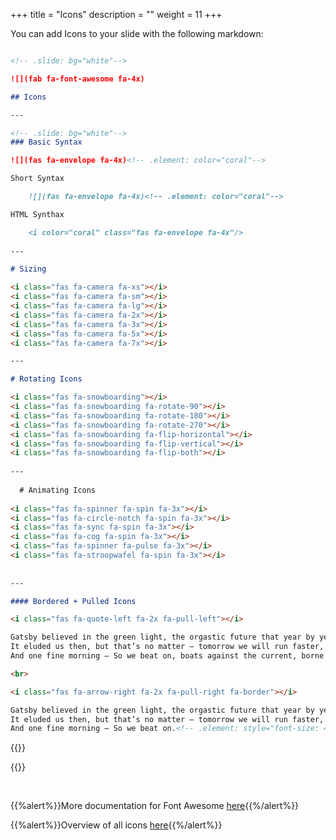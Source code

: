 +++
title = "Icons"
description = ""
weight = 11
+++

You can add Icons to your slide with the following markdown:

```md

<!-- .slide: bg="white"-->

![](fab fa-font-awesome fa-4x)

## Icons

---

<!-- .slide: bg="white"-->
### Basic Syntax

![](fas fa-envelope fa-4x)<!-- .element: color="coral"-->

Short Syntax

	![](fas fa-envelope fa-4x)<!-- .element: color="coral"-->

HTML Synthax

 	<i color="coral" class="fas fa-envelope fa-4x"/>
 
---

# Sizing

<i class="fas fa-camera fa-xs"></i>
<i class="fas fa-camera fa-sm"></i>
<i class="fas fa-camera fa-lg"></i>
<i class="fas fa-camera fa-2x"></i>
<i class="fas fa-camera fa-3x"></i>
<i class="fas fa-camera fa-5x"></i>
<i class="fas fa-camera fa-7x"></i>

---

# Rotating Icons

<i class="fas fa-snowboarding"></i>
<i class="fas fa-snowboarding fa-rotate-90"></i>
<i class="fas fa-snowboarding fa-rotate-180"></i>
<i class="fas fa-snowboarding fa-rotate-270"></i>
<i class="fas fa-snowboarding fa-flip-horizontal"></i>
<i class="fas fa-snowboarding fa-flip-vertical"></i>
<i class="fas fa-snowboarding fa-flip-both"></i>
  
---
  
  # Animating Icons
  
<i class="fas fa-spinner fa-spin fa-3x"></i>
<i class="fas fa-circle-notch fa-spin fa-3x"></i>
<i class="fas fa-sync fa-spin fa-3x"></i>
<i class="fas fa-cog fa-spin fa-3x"></i>
<i class="fas fa-spinner fa-pulse fa-3x"></i>
<i class="fas fa-stroopwafel fa-spin fa-3x"></i>
  
  
---

#### Bordered + Pulled Icons

<i class="fas fa-quote-left fa-2x fa-pull-left"></i>

Gatsby believed in the green light, the orgastic future that year by year recedes before us.
It eluded us then, but that’s no matter — tomorrow we will run faster, stretch our arms further...
And one fine morning — So we beat on, boats against the current, borne back ceaselessly into the past.<!-- .element: style="font-size: 24px" align="justify" -->

<br>

<i class="fas fa-arrow-right fa-2x fa-pull-right fa-border"></i>

Gatsby believed in the green light, the orgastic future that year by year recedes before us.
It eluded us then, but that’s no matter — tomorrow we will run faster, stretch our arms further...
And one fine morning — So we beat on.<!-- .element: style="font-size: 46px" align="justify" -->


```



{{<revealhtml theme="black" progress="true" controls="true">}}

<section  data-markdown><script type="text/template"><!-- .slide: class="has-light-background" data-background-color="white" -->

<i class="fab fa-font-awesome fa-4x" ></i>

## Icons
</script></section><section  data-markdown><script type="text/template"><!-- .slide: class="has-light-background" data-background-color="white" -->
### Basic Syntax

<i class="fas fa-envelope fa-4x" style="color: coral"></i>

Short Syntax

	![](fas fa-envelope fa-4x)<!-- .element: color="coral" -->

HTML Synthax

 	<i color="coral" class="fas fa-envelope fa-4x"></i>
 </script></section><section  data-markdown><script type="text/template">
# Sizing

<i class="fas fa-camera fa-xs"></i>
<i class="fas fa-camera fa-sm"></i>
<i class="fas fa-camera fa-lg"></i>
<i class="fas fa-camera fa-2x"></i>
<i class="fas fa-camera fa-3x"></i>
<i class="fas fa-camera fa-5x"></i>
<i class="fas fa-camera fa-7x"></i>
</script></section><section  data-markdown><script type="text/template">
# Rotating Icons

  <i class="fas fa-snowboarding"></i>
  <i class="fas fa-snowboarding fa-rotate-90"></i>
  <i class="fas fa-snowboarding fa-rotate-180"></i>
  <i class="fas fa-snowboarding fa-rotate-270"></i>
  <i class="fas fa-snowboarding fa-flip-horizontal"></i>
  <i class="fas fa-snowboarding fa-flip-vertical"></i>
  <i class="fas fa-snowboarding fa-flip-both"></i>
  </script></section><section  data-markdown><script type="text/template">  
  # Animating Icons
  
  
   <i class="fas fa-spinner fa-spin fa-3x"></i>
  <i class="fas fa-circle-notch fa-spin fa-3x"></i>
  <i class="fas fa-sync fa-spin fa-3x"></i>
  <i class="fas fa-cog fa-spin fa-3x"></i>
  <i class="fas fa-spinner fa-pulse fa-3x"></i>
  <i class="fas fa-stroopwafel fa-spin fa-3x"></i>
  
  </script></section><section  data-markdown><script type="text/template">
#### Bordered + Pulled Icons

<i class="fas fa-quote-left fa-2x fa-pull-left"></i>

Gatsby believed in the green light, the orgastic future that year by year recedes before us.
It eluded us then, but that’s no matter — tomorrow we will run faster, stretch our arms further...
And one fine morning — So we beat on, boats against the current, borne back ceaselessly into the past.<!-- .element: style="font-size: 24px" align="justify" -->

<br>

<i class="fas fa-arrow-right fa-2x fa-pull-right fa-border"></i>

Gatsby believed in the green light, the orgastic future that year by year recedes before us.
It eluded us then, but that’s no matter — tomorrow we will run faster, stretch our arms further...
And one fine morning — So we beat on<!-- .element: style="font-size: 46px" align="justify" -->
	



</script></section>


{{</revealhtml>}}


<br>

{{%alert%}}More documentation for Font Awesome [here](https://fontawesome.com/v5.15/how-to-use/on-the-web/referencing-icons/basic-use){{%/alert%}}


{{%alert%}}Overview of all icons [here](https://fontawesome.com/v5.15/icons?d=gallery&p=2&m=free){{%/alert%}}


